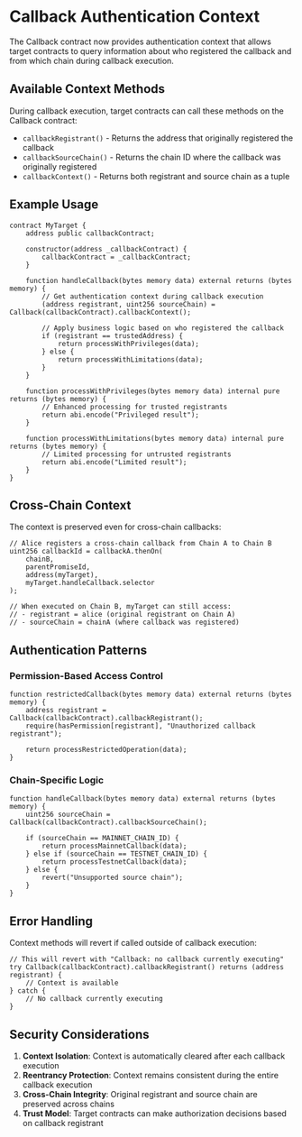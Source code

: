 # Callback Authentication Context

The Callback contract now provides authentication context that allows target contracts to query information about who registered the callback and from which chain during callback execution.

## Available Context Methods

During callback execution, target contracts can call these methods on the Callback contract:

- `callbackRegistrant()` - Returns the address that originally registered the callback
- `callbackSourceChain()` - Returns the chain ID where the callback was originally registered  
- `callbackContext()` - Returns both registrant and source chain as a tuple

## Example Usage

```solidity
contract MyTarget {
    address public callbackContract;
    
    constructor(address _callbackContract) {
        callbackContract = _callbackContract;
    }
    
    function handleCallback(bytes memory data) external returns (bytes memory) {
        // Get authentication context during callback execution
        (address registrant, uint256 sourceChain) = Callback(callbackContract).callbackContext();
        
        // Apply business logic based on who registered the callback
        if (registrant == trustedAddress) {
            return processWithPrivileges(data);
        } else {
            return processWithLimitations(data);
        }
    }
    
    function processWithPrivileges(bytes memory data) internal pure returns (bytes memory) {
        // Enhanced processing for trusted registrants
        return abi.encode("Privileged result");
    }
    
    function processWithLimitations(bytes memory data) internal pure returns (bytes memory) {
        // Limited processing for untrusted registrants
        return abi.encode("Limited result");
    }
}
```

## Cross-Chain Context

The context is preserved even for cross-chain callbacks:

```solidity
// Alice registers a cross-chain callback from Chain A to Chain B
uint256 callbackId = callbackA.thenOn(
    chainB,
    parentPromiseId,
    address(myTarget),
    myTarget.handleCallback.selector
);

// When executed on Chain B, myTarget can still access:
// - registrant = alice (original registrant on Chain A)
// - sourceChain = chainA (where callback was registered)
```

## Authentication Patterns

### Permission-Based Access Control

```solidity
function restrictedCallback(bytes memory data) external returns (bytes memory) {
    address registrant = Callback(callbackContract).callbackRegistrant();
    require(hasPermission[registrant], "Unauthorized callback registrant");
    
    return processRestrictedOperation(data);
}
```

### Chain-Specific Logic

```solidity
function handleCallback(bytes memory data) external returns (bytes memory) {
    uint256 sourceChain = Callback(callbackContract).callbackSourceChain();
    
    if (sourceChain == MAINNET_CHAIN_ID) {
        return processMainnetCallback(data);
    } else if (sourceChain == TESTNET_CHAIN_ID) {
        return processTestnetCallback(data);
    } else {
        revert("Unsupported source chain");
    }
}
```

## Error Handling

Context methods will revert if called outside of callback execution:

```solidity
// This will revert with "Callback: no callback currently executing"
try Callback(callbackContract).callbackRegistrant() returns (address registrant) {
    // Context is available
} catch {
    // No callback currently executing
}
```

## Security Considerations

1. **Context Isolation**: Context is automatically cleared after each callback execution
2. **Reentrancy Protection**: Context remains consistent during the entire callback execution
3. **Cross-Chain Integrity**: Original registrant and source chain are preserved across chains
4. **Trust Model**: Target contracts can make authorization decisions based on callback registrant 